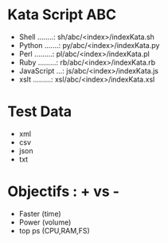 Kata Script ABC
===============
- Shell ........: sh/abc/\<index\>/indexKata.sh
- Python .......: py/abc/\<index\>/indexKata.py
- Perl .........: pl/abc/\<index\>/indexKata.pl
- Ruby .........: rb/abc/\<index\>/indexKata.rb
- JavaScript ...: js/abc/\<index\>/indexKata.js
- xslt .........: xsl/abc/\<index\>/indexKata.xsl

Test Data
=========
- xml
- csv
- json
- txt

Objectifs : + vs - 
==================
- Faster      (time)
- Power       (volume)
- top ps      (CPU,RAM,FS)